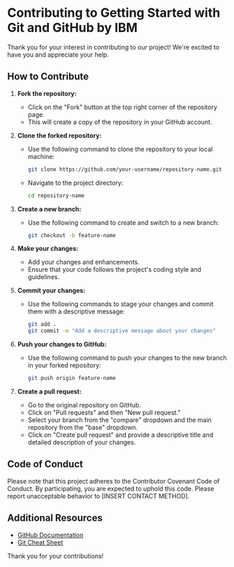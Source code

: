 # Contributing to Getting Started with Git and GitHub by IBM

Thank you for your interest in contributing to our project! We're excited to have you and appreciate your help.

## How to Contribute

1. **Fork the repository:**
   - Click on the "Fork" button at the top right corner of the repository page.
   - This will create a copy of the repository in your GitHub account.

2. **Clone the forked repository:**
   - Use the following command to clone the repository to your local machine:
     ```bash
     git clone https://github.com/your-username/repository-name.git
     ```
   - Navigate to the project directory:
     ```bash
     cd repository-name
     ```

3. **Create a new branch:**
   - Use the following command to create and switch to a new branch:
     ```bash
     git checkout -b feature-name
     ```

4. **Make your changes:**
   - Add your changes and enhancements.
   - Ensure that your code follows the project's coding style and guidelines.

5. **Commit your changes:**
   - Use the following commands to stage your changes and commit them with a descriptive message:
     ```bash
     git add .
     git commit -m "Add a descriptive message about your changes"
     ```

6. **Push your changes to GitHub:**
   - Use the following command to push your changes to the new branch in your forked repository:
     ```bash
     git push origin feature-name
     ```

7. **Create a pull request:**
   - Go to the original repository on GitHub.
   - Click on "Pull requests" and then "New pull request."
   - Select your branch from the "compare" dropdown and the main repository from the "base" dropdown.
   - Click on "Create pull request" and provide a descriptive title and detailed description of your changes.

## Code of Conduct

Please note that this project adheres to the Contributor Covenant Code of Conduct. By participating, you are expected to uphold this code. Please report unacceptable behavior to [INSERT CONTACT METHOD].

## Additional Resources

- [GitHub Documentation](https://docs.github.com/en)
- [Git Cheat Sheet](https://education.github.com/git-cheat-sheet-education.pdf)

Thank you for your contributions!
